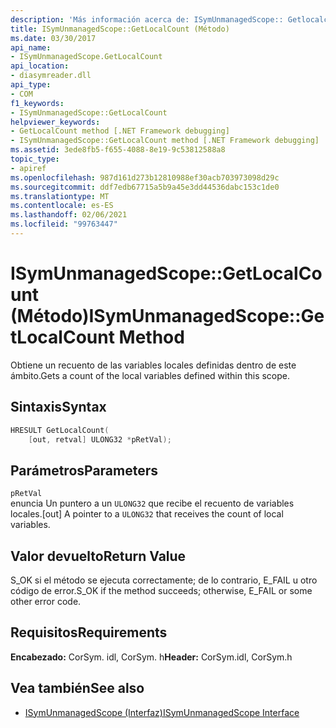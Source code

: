 ```yaml
---
description: 'Más información acerca de: ISymUnmanagedScope:: Getlocalcount ((método)'
title: ISymUnmanagedScope::GetLocalCount (Método)
ms.date: 03/30/2017
api_name:
- ISymUnmanagedScope.GetLocalCount
api_location:
- diasymreader.dll
api_type:
- COM
f1_keywords:
- ISymUnmanagedScope::GetLocalCount
helpviewer_keywords:
- GetLocalCount method [.NET Framework debugging]
- ISymUnmanagedScope::GetLocalCount method [.NET Framework debugging]
ms.assetid: 3ede8fb5-f655-4088-8e19-9c53812588a8
topic_type:
- apiref
ms.openlocfilehash: 987d161d273b12810988ef30acb703973098d29c
ms.sourcegitcommit: ddf7edb67715a5b9a45e3dd44536dabc153c1de0
ms.translationtype: MT
ms.contentlocale: es-ES
ms.lasthandoff: 02/06/2021
ms.locfileid: "99763447"
---
```

# <a name="isymunmanagedscopegetlocalcount-method"></a><span data-ttu-id="4ebb0-103">ISymUnmanagedScope::GetLocalCount (Método)</span><span class="sxs-lookup"><span data-stu-id="4ebb0-103">ISymUnmanagedScope::GetLocalCount Method</span></span>

<span data-ttu-id="4ebb0-104">Obtiene un recuento de las variables locales definidas dentro de este ámbito.</span><span class="sxs-lookup"><span data-stu-id="4ebb0-104">Gets a count of the local variables defined within this scope.</span></span>  
  
## <a name="syntax"></a><span data-ttu-id="4ebb0-105">Sintaxis</span><span class="sxs-lookup"><span data-stu-id="4ebb0-105">Syntax</span></span>  
  
```cpp  
HRESULT GetLocalCount(  
    [out, retval] ULONG32 *pRetVal);  
```  
  
## <a name="parameters"></a><span data-ttu-id="4ebb0-106">Parámetros</span><span class="sxs-lookup"><span data-stu-id="4ebb0-106">Parameters</span></span>  

 `pRetVal`  
 <span data-ttu-id="4ebb0-107">enuncia Un puntero a un `ULONG32` que recibe el recuento de variables locales.</span><span class="sxs-lookup"><span data-stu-id="4ebb0-107">[out] A pointer to a `ULONG32` that receives the count of local variables.</span></span>  
  
## <a name="return-value"></a><span data-ttu-id="4ebb0-108">Valor devuelto</span><span class="sxs-lookup"><span data-stu-id="4ebb0-108">Return Value</span></span>  

 <span data-ttu-id="4ebb0-109">S_OK si el método se ejecuta correctamente; de lo contrario, E_FAIL u otro código de error.</span><span class="sxs-lookup"><span data-stu-id="4ebb0-109">S_OK if the method succeeds; otherwise, E_FAIL or some other error code.</span></span>  
  
## <a name="requirements"></a><span data-ttu-id="4ebb0-110">Requisitos</span><span class="sxs-lookup"><span data-stu-id="4ebb0-110">Requirements</span></span>  

 <span data-ttu-id="4ebb0-111">**Encabezado:** CorSym. idl, CorSym. h</span><span class="sxs-lookup"><span data-stu-id="4ebb0-111">**Header:** CorSym.idl, CorSym.h</span></span>  
  
## <a name="see-also"></a><span data-ttu-id="4ebb0-112">Vea también</span><span class="sxs-lookup"><span data-stu-id="4ebb0-112">See also</span></span>

- [<span data-ttu-id="4ebb0-113">ISymUnmanagedScope (Interfaz)</span><span class="sxs-lookup"><span data-stu-id="4ebb0-113">ISymUnmanagedScope Interface</span></span>](isymunmanagedscope-interface.md)
